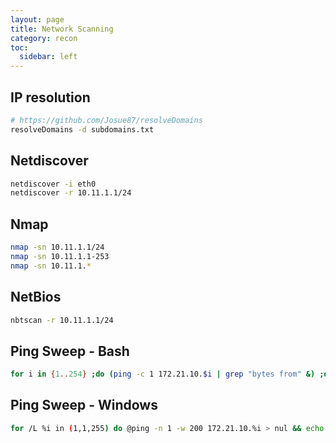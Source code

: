 ```yaml
---
layout: page
title: Network Scanning
category: recon
toc:
  sidebar: left
---
```


## IP resolution

```bash
# https://github.com/Josue87/resolveDomains
resolveDomains -d subdomains.txt
```

## Netdiscover

```bash
netdiscover -i eth0
netdiscover -r 10.11.1.1/24
```

## Nmap

```bash
nmap -sn 10.11.1.1/24
nmap -sn 10.11.1.1-253
nmap -sn 10.11.1.*
```

## NetBios

```bash
nbtscan -r 10.11.1.1/24
```

## Ping Sweep - Bash

```bash
for i in {1..254} ;do (ping -c 1 172.21.10.$i | grep "bytes from" &) ;done
```

## Ping Sweep - Windows

```bash
for /L %i in (1,1,255) do @ping -n 1 -w 200 172.21.10.%i > nul && echo 192.168.1.%i is up.
```
